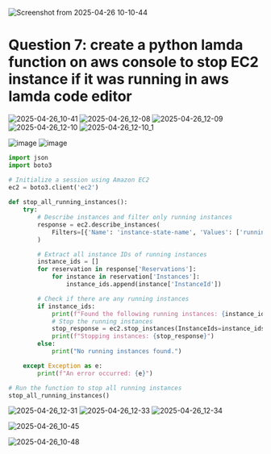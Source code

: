 
![Screenshot from 2025-04-26 10-10-44](https://github.com/user-attachments/assets/f016b3eb-71e2-40cb-8931-256dfd13dcb5)


# Question 7: create a python lamda function on aws console to stop EC2 instance if it was running in aws lamda code editor


![2025-04-26_10-41](https://github.com/user-attachments/assets/aabd93dc-62af-411d-a0d1-b9cb79769304)
![2025-04-26_12-08](https://github.com/user-attachments/assets/47f3c14c-f32e-4243-842f-4ee314572b20)
![2025-04-26_12-09](https://github.com/user-attachments/assets/d225d676-ec87-4c9a-a46a-7746a23dfa2a)
![2025-04-26_12-10](https://github.com/user-attachments/assets/c05a169d-ec65-4609-b4a6-3f64cea611b0)
![2025-04-26_12-10_1](https://github.com/user-attachments/assets/0b9a6e05-787f-4473-bf8b-47fc45e617f0)

![image](https://github.com/user-attachments/assets/fa926266-1160-4c10-b391-0822a80f6ebe)
![image](https://github.com/user-attachments/assets/9856667f-015c-4264-8313-46993a774e4f)


```python
import json
import boto3

# Initialize a session using Amazon EC2
ec2 = boto3.client('ec2')
 
def stop_all_running_instances():
    try:
        # Describe instances and filter only running instances
        response = ec2.describe_instances(
            Filters=[{'Name': 'instance-state-name', 'Values': ['running']}]
        )

        # Extract all instance IDs of running instances
        instance_ids = []
        for reservation in response['Reservations']:
            for instance in reservation['Instances']:
                instance_ids.append(instance['InstanceId'])

        # Check if there are any running instances
        if instance_ids:
            print(f"Found the following running instances: {instance_ids}")
            # Stop the running instances
            stop_response = ec2.stop_instances(InstanceIds=instance_ids)
            print(f"Stopping instances: {stop_response}")
        else:
            print("No running instances found.")

    except Exception as e:
        print(f"An error occurred: {e}")

# Run the function to stop all running instances
stop_all_running_instances()

```
![2025-04-26_12-31](https://github.com/user-attachments/assets/f87fda6d-146e-461e-9177-5bc50f0139dc)
![2025-04-26_12-33](https://github.com/user-attachments/assets/78cb6a7b-35ff-4a92-96de-9b897babc68f)
![2025-04-26_12-34](https://github.com/user-attachments/assets/5c6a60e5-0bd3-461c-af31-3e289a2e473c)


![2025-04-26_10-45](https://github.com/user-attachments/assets/2ce86b21-ff74-42cc-a666-d64556e74269)

![2025-04-26_10-48](https://github.com/user-attachments/assets/c83ba02c-b53b-494c-a4dc-35ab1e7f2d19)


